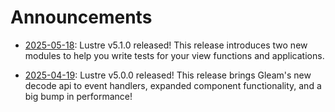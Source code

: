 # Announcements

- [2025-05-18](./announcements/2025-05-18.html):
  Lustre v5.1.0 released! This release introduces two new modules to help you
  write tests for your view functions and applications.

- [2025-04-19](./announcements/2025-04-19.html):
  Lustre v5.0.0 released! This release brings Gleam's new decode api to event
  handlers, expanded component functionality, and a big bump in performance!
